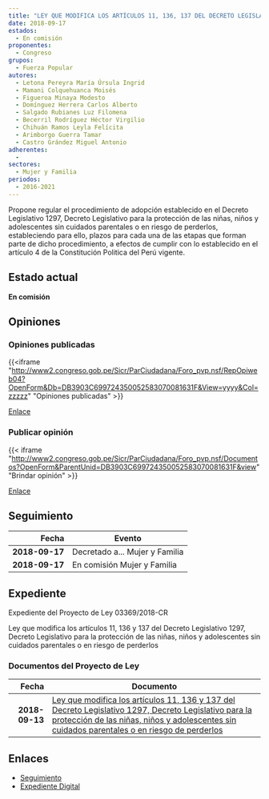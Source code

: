 ```yaml
---
title: "LEY QUE MODIFICA LOS ARTÍCULOS 11, 136, 137 DEL DECRETO LEGISLATIVO 1297, DECRETO LEGISLATIVO PARA LA PROTECCIÓN DE LAS NIÑAS, NIÑOS Y ADOLESCENTES SIN CUIDADOS PARENTALES O EN RIESGO DE PERDERLOS"
date: 2018-09-17
estados: 
  - En comisión
proponentes: 
  - Congreso
grupos: 
  - Fuerza Popular
autores: 
  - Letona Pereyra María Úrsula Ingrid
  - Mamani Colquehuanca Moisés
  - Figueroa Minaya Modesto
  - Domínguez Herrera Carlos Alberto
  - Salgado Rubianes Luz Filomena
  - Becerril Rodríguez Héctor Virgilio
  - Chihuán Ramos Leyla Felícita
  - Arimborgo Guerra Tamar
  - Castro Grández Miguel Antonio
adherentes: 
  - 
sectores: 
  - Mujer y Familia
periodos: 
  - 2016-2021
---
```


Propone regular el procedimiento de adopción establecido en el Decreto Legislativo 1297, Decreto Legislativo para la protección de las niñas, niños y adolescentes sin cuidados parentales o en riesgo de perderlos, estableciendo para ello, plazos para cada una de las etapas que forman parte de dicho procedimiento, a efectos de cumplir con lo establecido en el artículo 4 de la Constitución Politica del Perú vigente.


## Estado actual

**En comisión**

## Opiniones

### Opiniones publicadas

{{<iframe "http://www2.congreso.gob.pe/Sicr/ParCiudadana/Foro_pvp.nsf/RepOpiweb04?OpenForm&Db=DB3903C699724350052583070081631F&View=yyyy&Col=zzzzz" "Opiniones publicadas" >}}

[Enlace](http://www2.congreso.gob.pe/Sicr/ParCiudadana/Foro_pvp.nsf/RepOpiweb04?OpenForm&Db=DB3903C699724350052583070081631F&View=yyyy&Col=zzzzz)
### Publicar opinión

{{< iframe "http://www2.congreso.gob.pe/Sicr/ParCiudadana/Foro_pvp.nsf/Documentos?OpenForm&ParentUnid=DB3903C699724350052583070081631F&view" "Brindar opinión" >}}

[Enlace](http://www2.congreso.gob.pe/Sicr/ParCiudadana/Foro_pvp.nsf/Documentos?OpenForm&ParentUnid=DB3903C699724350052583070081631F&view)

## Seguimiento

| Fecha | Evento |
|------:|--------|
| **2018-09-17** | Decretado a... Mujer y Familia|
| **2018-09-17** | En comisión Mujer y Familia|


## Expediente

Expediente del Proyecto de Ley 03369/2018-CR

Ley que modifica los artículos 11, 136 y 137 del Decreto Legislativo 1297, Decreto Legislativo para la protección de las niñas, niños y adolescentes sin cuidados parentales o en riesgo de perderlos


### Documentos del Proyecto de Ley

| Fecha | Documento |
|------:|--------|
| **2018-09-13** | [Ley que modifica los artículos 11, 136 y 137 del Decreto Legislativo 1297, Decreto Legislativo para la protección de las niñas, niños y adolescentes sin cuidados parentales o en riesgo de perderlos](http://www.leyes.congreso.gob.pe/Documentos/2016_2021/Proyectos_de_Ley_y_de_Resoluciones_Legislativas/PL0336920180913.PDF) |

## Enlaces 

- [Seguimiento](http://www2.congreso.gob.pe/Sicr/TraDocEstProc/CLProLey2016.nsf/f7fff46988ca05b1052578e100829cc7/19c65e098c4c42ee05258307007dafc2?OpenDocument)
- [Expediente Digital](http://www2.congreso.gob.pe/Sicr/TraDocEstProc/CLProLey2016.nsf/f7fff46988ca05b1052578e100829cc7/19c65e098c4c42ee05258307007dafc2?OpenDocument&Click=05257FB7005EB655.eb71d0cf91d8294e05256cdf006b5706/$Body/0.1C6C)

